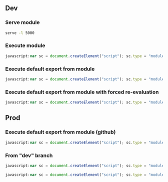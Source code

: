 ## Dev

### Serve module
```sh
serve -l 5000
```

### Execute module

```javascript
javascript:var sc = document.createElement("script"); sc.type = "module"; sc.src = "http://localhost:5000/main.mjs"; document.body.appendChild(sc); void 0
```

### Execute default export from module

```javascript
javascript:var sc = document.createElement("script"); sc.type = "module"; sc.innerHTML = `import main from "http://localhost:5000/main.mjs"; main();`; document.body.appendChild(sc); void 0
```

### Execute default export from module with forced re-evaluation

```javascript
javascript:var sc = document.createElement("script"); sc.type = "module"; sc.innerHTML = `import main from "http://localhost:5000/main.mjs?${Math.random()}"; main();`; document.body.appendChild(sc); void 0
```

## Prod 

### Execute default export from module (github)

```javascript
javascript:var sc = document.createElement("script"); sc.type = "module"; sc.innerHTML = `import main from "https://simonbru.github.io/gitlab-view-drafts/main.mjs"; main();`; document.body.appendChild(sc); void 0
```

### From "dev" branch
```javascript
javascript:var sc = document.createElement("script"); sc.type = "module"; sc.innerHTML = `import main from "https://raw.githubusercontent.com/simonbru/gitlab-view-drafts/dev/main.mjs"; main();`; document.body.appendChild(sc); void 0
```

```javascript
javascript:var sc = document.createElement("script"); sc.type = "module"; sc.innerHTML = `import main from "https://cdn.jsdelivr.net/gh/simonbru/gitlab-view-drafts@dev/main.mjs"; main();`; document.body.appendChild(sc); void 0
```
